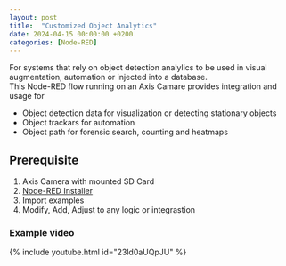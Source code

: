 ```yaml
---
layout: post
title:  "Customized Object Analytics"
date: 2024-04-15 00:00:00 +0200
categories: [Node-RED]
---
```


For systems that rely on object detection analylics to be used in visual augmentation, automation or injected into a database.  
This Node-RED flow running on an Axis Camare provides integration and usage for
* Object detection data for visualization or detecting stationary objects
* Object trackars for automation
* Object path for forensic search, counting and heatmaps

## Prerequisite 
1. Axis Camera with mounted SD Card
2. [Node-RED Installer](https://pandosme.github.io/acap/node-red/2023/09/12/nodered-acap.html)
3. Import examples
4. Modify, Add, Adjust to any logic or integrastion

### Example video
{% include youtube.html id="23ld0aUQpJU" %}
